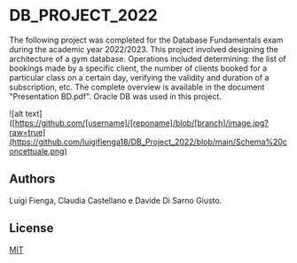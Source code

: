 # DB_PROJECT_2022

The following project was completed for the Database Fundamentals exam during the academic year 2022/2023. This project involved designing the architecture of a gym database. Operations included determining: the list of bookings made by a specific client, the number of clients booked for a particular class on a certain day, verifying the validity and duration of a subscription, etc. The complete overview is available in the document "Presentation BD.pdf". Oracle DB was used in this project.

![alt text]([https://github.com/[username]/[reponame]/blob/[branch]/image.jpg?raw=true](https://github.com/luigifienga18/DB_Project_2022/blob/main/Schema%20concettuale.png)

## Authors

Luigi Fienga, Claudia Castellano e Davide Di Sarno Giusto.

## License

[MIT](https://choosealicense.com/licenses/mit/)
